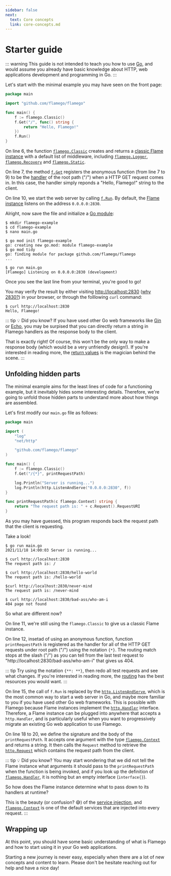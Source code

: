 ```yaml
---
sidebar: false
next:
  text: Core concepts
  link: core-concepts.md
---
```


# Starter guide

::: warning
This guide is not intended to teach you how to use [Go](https://golang.org), and would assume you already have basic knowledge about HTTP, web applications development and programming in Go.
:::

Let's start with the minimal example you may have seen on the front page:

```go
package main

import "github.com/flamego/flamego"

func main() {
	f := flamego.Classic()
	f.Get("/", func() string {
		return "Hello, Flamego!"
	})
	f.Run()
}
```

On line 6, the function [`flamego.Classic`](https://pkg.go.dev/github.com/flamego/flamego#Classic) creates and returns a [classic Flame instance](core-concepts.md#classic-flame) with a default list of middleware, including [`flamego.Logger`](core-services.md#routing-logger), [`flamego.Recovery`](core-services.md#panic-recovery) and [`flamego.Static`](core-services.md#serving-static-files).

On line 7, the method [`f.Get`](https://pkg.go.dev/github.com/flamego/flamego#Router) registers the anonymous function (from line 7 to 9) to be the [handler](core-concepts.md#handlers) of the root path ("/") when a HTTP GET request comes in. In this case, the handler simply reponds a "Hello, Flamego!" string to the client.

On line 10, we start the web server by calling [`f.Run`](https://pkg.go.dev/github.com/flamego/flamego#Flame.Run). By default, the [Flame instance](core-concepts.md#instances) listens on the address `0.0.0.0:2830`.

Alright, now save the file and initialize a [Go module](https://go.dev/blog/using-go-modules#:~:text=A%20module%20is%20a%20collection,needed%20for%20a%20successful%20build.):

```:no-line-numbers
$ mkdir flamego-example
$ cd flamego-example
$ nano main.go

$ go mod init flamego-example
go: creating new go.mod: module flamego-example
$ go mod tidy
go: finding module for package github.com/flamego/flamego
...

$ go run main.go
[Flamego] Listening on 0.0.0.0:2830 (development)
```

Once you see the last line from your terminal, you're good to go!

You may verify the result by either visiting [http://localhost:2830](http://localhost:2830) ([why 2830?](faqs.md#why-the-default-port-is-2830)) in your browser, or through the folllowing `curl` command:

```:no-line-numbers
$ curl http://localhost:2830
Hello, Flamego!
```

::: tip 💡 Did you know?
If you have used other Go web frameworks like [Gin](https://github.com/gin-gonic/gin) or [Echo](https://echo.labstack.com/), you may be surpised that you can directly return a string in Flamego handlers as the response body to the client.

That is exactly right! Of course, this won't be the only way to make a response body (which would be a very unfriendly design!). If you're interested in reading more, the [return values](core-concepts.md#return-values) is the magician behind the scene.
:::

## Unfolding hidden parts

The minimal example aims for the least lines of code for a functioning example, but it inevitably hides some interesting details. Therefore, we're going to unfold those hidden parts to understand more about how things are assembled.

Let's first modify our `main.go` file as follows:

```go
package main

import (
	"log"
	"net/http"

	"github.com/flamego/flamego"
)

func main() {
	f := flamego.Classic()
	f.Get("/{*}", printRequestPath)

	log.Println("Server is running...")
	log.Println(http.ListenAndServe("0.0.0.0:2830", f))
}

func printRequestPath(c flamego.Context) string {
	return "The request path is: " + c.Request().RequestURI
}
```

As you may have guessed, this program responds back the request path that the client is requesting.

Take a look!

<CodeGroup>
  <CodeGroupItem title="Run">

```:no-line-numbers
$ go run main.go
2021/11/18 14:00:03 Server is running...
```

  </CodeGroupItem>

  <CodeGroupItem title="Test">

```:no-line-numbers
$ curl http://localhost:2830
The request path is: /

$ curl http://localhost:2830/hello-world
The request path is: /hello-world

$curl http://localhost:2830/never-mind
The request path is: /never-mind

$ curl http://localhost:2830/bad-ass/who-am-i
404 page not found
```

  </CodeGroupItem>
</CodeGroup>

So what are different now?

On line 11, we're still using the `flamego.Classic` to give us a classic Flame instance.

On line 12, insetad of using an anonymous function, function `printRequestPath` is registered as the handler for all of the HTTP GET requests under root path ("/") using the notation `{*}`. The routing match stops at the slash ("/") as you can tell from the last test request to "http://localhost:2830/bad-ass/who-am-i" that gives us 404.

::: tip
Try using the notation `{**: **}`, then redo all test requests and see what changes. If you're interested in reading more, the [routing](routing.md) has the best resources you would want.
:::

On line 15, the call of `f.Run` is replaced by the [`http.ListenAndServe`](https://pkg.go.dev/net/http#ListenAndServe), which is the most common way to start a web server in Go, and maybe more familiar to you if you have used other Go web frameworks. This is possible with Flamego because Flame instances implement the [`http.Handler`](https://pkg.go.dev/net/http#Handler) interface. Therefore, a Flame instance can be plugged into anywhere that accepts a `http.Handler`, and is particularly useful when you want to progressively migrate an existing Go web application to use Flamego.

On line 18 to 20, we define the signature and the body of the `printRequestPath`. It accepts one argument with the type [`flaemgo.Context`](core-services.md#context) and returns a string. It then calls the `Request` method to retrieve the [`http.Request`](https://pkg.go.dev/net/http#Request) which contains the request path from the client.

::: tip 💡 Did you know?
You may start wondering that we did not tell the Flame instance what arguments it should pass to the `printRequestPath` when the function is being invoked, and if you look up the definition of [`flamego.Handler`](https://pkg.go.dev/github.com/flamego/flamego#Handler), it is nothing but an empty interface (`interface{}`).

So how does the Flame instance determine what to pass down to its handlers at runtime?

This is the beauty (or confusion? 😅) of the [service injection](core-concepts.md#service-injection), and [`flamego.Context`](core-services#context) is one of the default services that are injected into every request.
:::

## Wrapping up

At this point, you should have some basic understanding of what is Flamego and how to start using it in your Go web applications.

Starting a new journey is never easy, especially when there are a lot of new concepts and content to learn. Please don't be hesitate reaching out for help and have a nice day!
